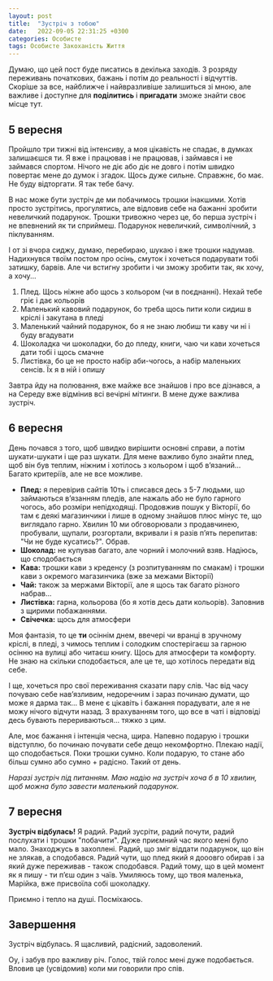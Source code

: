 ```yaml
---
layout: post
title:  "Зустріч з тобою"
date:   2022-09-05 22:31:25 +0300
categories: Особисте
tags: Особисте Закоханість Життя
---
```


Думаю, що цей пост буде писатись в декілька заходів. З розряду переживань початкових, бажань і потім до реальності і відчуттів. Скоріше за все, найближче і найвразливіше залишиться зі мною, але важливе і доступне для **поділитись** і **пригадати** зможе знайти своє місце тут.

## 5 вересня

Пройшло три тижні від інтенсиву, а моя цікавість не спадає, в думках залишаєшся ти. Я вже і працював і не працював, і займався і не займався спортом. Нічого не діє або діє не довго і потім швидко повертає мене до думок і згадок. Щось дуже сильне. Справжнє, бо має. Не буду відторгати. Я так тебе бачу.

В нас може бути зустріч де ми побачимось трошки інакшими. Хотів просто зустрітись, прогулятись, але відловив себе на бажанні зробити невеличкий подарунок. Трошки тривожно через це, бо перша зустріч і не впевнений як ти сприймеш. Подарунок невеличкий, символічний, з піклуванням.

І от зі вчора сиджу, думаю, перебираю, шукаю і вже трошки надумав. Надихнувся твоїм постом про осінь, смуток і хочеться подарувати тобі затишку, барвів. Але чи встигну зробити і чи зможу зробити так, як хочу, а хочу...

1. Плед. Щось ніжне або щось з кольором (чи в поєднанні). Нехай тебе гріє і дає кольорів
1. Маленький кавовий подарунок, бо треба щось пити коли сидиш в кріслі і закутана в пледі
1. Маленький чайний подарунок, бо я не знаю любиш ти каву чи ні і буду вгадувати
1. Шоколадка чи шоколадки, бо до пледу, книги, чаю чи кави хочеться дати тобі і щось смачне
1. Листівка, бо це не просто набір аби-чогось, а набір маленьких сенсів. Їх я в ній і опишу

Завтра йду на полювання, вже майже все знайшов і про все дізнався, а на Середу вже відмінив всі вечірні мітинги. В мене дуже важлива зустріч.

## 6 вересня

День почався з того, щоб швидко вирішити основні справи, а потім шукати-шукати і ще раз шукати. Для мене важливо було знайти плед, щоб він був теплим, ніжним і хотілось з кольором і щоб вʼязаний... Багато критеріїв, але не все можливе.

- **Плед:** я перевірив сайтів 10ть і списався десь з 5-7 людьми, що займаються вʼязанням пледів, але нажаль або не було гарного чогось, або розміри непідходящі. Продовжив пошук у Вікторії, бо там є деякі магазинчики і лише в одному знайшов плюс мінус те, що виглядало гарно. Хвилин 10 ми обговорювали з продавчинею, пробували, щупали, розгортали, вкривали і я разів пʼять перепитав: "Чи не буде кусатись?". Обрав. 
- **Шоколад:** не купував багато, але чорний і молочний взяв. Надіюсь, що сподобається
- **Кава:** трошки кави з креденсу (з розпитуванням по смакам) і трошки кави з окремого магазинчика (вже за межами Вікторії)
- **Чай:** також за мержами Вікторії, але я щось так багато різного набрав...
- **Листівка:** гарна, кольорова (бо я хотів десь дати кольорів). Заповнив з щирими побажаннями.
- **Свічечка:** щось для атмосфери

Моя фантазія, то це **ти** осіннім днем, ввечері чи вранці в зручному кріслі, в пледі, з чимось теплим і солодким спостерігаєш за гарною осінню на вулиці або читаєш книгу. Щось для атмосфери та комфорту. Не знаю на скільки сподобається, але це те, що хотілось передати від себе.

І ще, хочеться про свої переживання сказати пару слів. Час від часу почуваю себе навʼязливим, недоречним і зараз починаю думати, що може я дарма так... В мене є цікавіть і бажання порадувати, але я не можу нічого відчути назад. З врахуванням того, що все в чаті і відповіді десь бувають перериваються... тяжко з цим.

Але, моє бажання і інтенція чесна, щира. Напевно подарую і трошки відступлю, бо починаю почувати себе дещо некомфортно. Плекаю надії, що сподобається. Поки трошки сумно. Коли подарую, то стане або більш сумно або сумно + радісно. Такий от день.

*Наразі зустріч під питанням. Маю надію на зустріч хоча б в 10 хвилин, щоб можна було завести маленький подарунок.*

## 7 вересня

**Зустріч відбулась!** Я радий. Радий зусріти, радий почути, радий послухати і трошки "побачити". Дуже приємний час якого мені було мало. Знаходжусь в захоплені. Радий, що зміг віддати подарунок, що він не злякав, а сподобався. Радий чути, що плед який я дооовго обирав і за який дуже переживав - також сподобався. Радий тому, що в цей момент як я пишу - ти пʼєш один з чаїв. Умиляюсь тому, що твоя маленька, Марійка, вже присвоїла собі шоколадку.

Приємно і тепло на душі. Посміхаюсь.

## Завершення

Зустріч відбулась. Я щасливий, радісний, задоволений.

Оу, і забув про важливу річ. Голос, твій голос мені дуже подобається. Вловив це (усвідомив) коли ми говорили про спів.